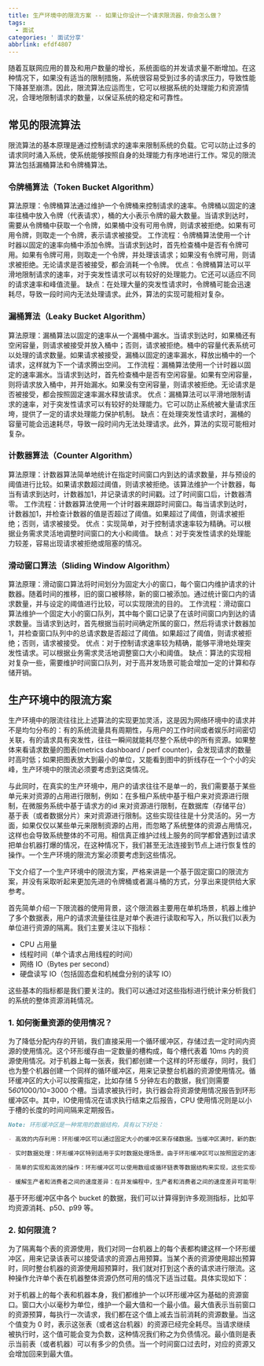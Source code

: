 ```yaml
---
title: 生产环境中的限流方案 -- 如果让你设计一个请求限流器，你会怎么做？
tags:
  - 面试
categories: ' 面试分享'
abbrlink: efdf4807
---
```


随着互联网应用的普及和用户数量的增长，系统面临的并发请求量不断增加。在这种情况下，如果没有适当的限制措施，系统很容易受到过多的请求压力，导致性能下降甚至崩溃。因此，限流算法应运而生，它可以根据系统的处理能力和资源情况，合理地限制请求的数量，以保证系统的稳定和可靠性。

<!-- more -->

## 常见的限流算法
限流算法的基本原理是通过控制请求的速率来限制系统的负载。它可以防止过多的请求同时涌入系统，使系统能够按照自身的处理能力有序地进行工作。常见的限流算法包括漏桶算法和令牌桶算法。

### 令牌桶算法（Token Bucket Algorithm）

算法原理：令牌桶算法通过维护一个令牌桶来控制请求的速率。令牌桶以固定的速率往桶中放入令牌（代表请求），桶的大小表示令牌的最大数量。当请求到达时，需要从令牌桶中获取一个令牌，如果桶中没有可用令牌，则请求被拒绝。如果有可用令牌，则取走一个令牌，表示请求被接受。
工作流程：令牌桶算法使用一个计时器以固定的速率向桶中添加令牌。当请求到达时，首先检查桶中是否有令牌可用。如果有令牌可用，则取走一个令牌，并处理该请求；如果没有令牌可用，则请求被拒绝。无论请求是否被接受，都会消耗一个令牌。
优点：令牌桶算法可以平滑地限制请求的速率，对于突发性请求可以有较好的处理能力。它还可以适应不同的请求速率和峰值流量。
缺点：在处理大量的突发性请求时，令牌桶可能会迅速耗尽，导致一段时间内无法处理请求。此外，算法的实现可能相对复杂。

### 漏桶算法（Leaky Bucket Algorithm）

算法原理：漏桶算法以固定的速率从一个漏桶中漏水。当请求到达时，如果桶还有空闲容量，则请求被接受并放入桶中；否则，请求被拒绝。桶中的容量代表系统可以处理的请求数量。如果请求被接受，漏桶以固定的速率漏水，释放出桶中的一个请求，这样就为下一个请求腾出空间。
工作流程：漏桶算法使用一个计时器以固定的速率漏水。当请求到达时，首先检查桶中是否有空闲容量。如果有空闲容量，则将请求放入桶中，并开始漏水。如果没有空闲容量，则请求被拒绝。无论请求是否被接受，都会按照固定速率漏水释放请求。
优点：漏桶算法可以平滑地限制请求的速率，对于突发性请求可以有较好的处理能力。它可以防止系统被大量请求压垮，提供了一定的请求处理能力保护机制。
缺点：在处理突发性请求时，漏桶的容量可能会迅速耗尽，导致一段时间内无法处理请求。此外，算法的实现可能相对复杂。

### 计数器算法（Counter Algorithm）

算法原理：计数器算法简单地统计在指定时间窗口内到达的请求数量，并与预设的阈值进行比较。如果请求数超过阈值，则请求被拒绝。该算法维护一个计数器，每当有请求到达时，计数器加1，并记录请求的时间戳。过了时间窗口后，计数器清零。
工作流程：计数器算法使用一个计时器来跟踪时间窗口。每当请求到达时，计数器加1，并检查计数器的值是否超过了阈值。如果超过了阈值，则请求被拒绝；否则，请求被接受。
优点：实现简单，对于控制请求速率较为精确。可以根据业务需求灵活地调整时间窗口的大小和阈值。
缺点：对于突发性请求的处理能力较差，容易出现请求被拒绝或阻塞的情况。

### 滑动窗口算法（Sliding Window Algorithm）

算法原理：滑动窗口算法将时间划分为固定大小的窗口，每个窗口内维护请求的计数器。随着时间的推移，旧的窗口被移除，新的窗口被添加。通过统计窗口内的请求数量，并与设定的阈值进行比较，可以实现限流的目的。
工作流程：滑动窗口算法维护一个固定大小的窗口队列，其中每个窗口记录了在该时间窗口内到达的请求数量。当请求到达时，首先根据当前时间确定所属的窗口，然后将请求计数器加1，并检查窗口队列中的总请求数是否超过了阈值。如果超过了阈值，则请求被拒绝；否则，请求被接受。
优点：对于控制请求速率较为精确，能够平滑地处理突发性请求。可以根据业务需求灵活地调整窗口大小和阈值。
缺点：算法的实现相对复杂一些，需要维护时间窗口队列，对于高并发场景可能会增加一定的计算和存储开销。

## 生产环境中的限流方案

生产环境中的限流往往比上述算法的实现更加灵活，这是因为网络环境中的请求并不是均匀分布的：有的系统流量具有周期性，与用户的工作时间或者娱乐时间密切关联，有的请求具有突发性，往往一瞬间就能耗尽整个系统中的所有资源。如果整体来看请求数量的图表(metrics dashboard / perf counter)，会发现请求的数量时高时低；如果把图表放大到最小的单位，又能看到图中的折线存在一个个小的尖峰，生产环境中的限流必须要考虑到这类情况。

与此同时，在真实的生产环境中，用户的请求往往不是单一的，我们需要基于某些单元来对资源的占用进行限制，例如：在多租户系统中基于租户来对资源进行限制，在微服务系统中基于请求方的id 来对资源进行限制，在数据库（存储平台）基于表（或者数据分片）来对资源进行限制。这些实现往往是十分灵活的。另一方面，如果仅仅以某些单元来限制资源的占用，而忽略了系统整体的资源占用情况，这样也会导致系统整体的不可用。相信真正维护过线上服务的同学都曾遇到过请求把单台机器打爆的情况，在这种情况下，我们甚至无法连接到节点上进行恢复性的操作。一个生产环境的限流方案必须要考虑到这些情况。

下文介绍了一个生产环境中的限流方案，严格来讲是一个基于固定窗口的限流方案，并没有采取听起来更加先进的令牌桶或者漏斗桶的方式，分享出来提供给大家参考。

首先简单介绍一下限流器的使用背景，这个限流器主要用在单机场景，机器上维护了多个数据表，用户的请求流量往往是对单个表进行读取和写入，所以我们以表为单位进行资源的隔离。我们主要关注以下指标：

- CPU 占用量
- 线程时间（单个请求占用线程的时间）
- 网络 IO（Bytes per second）
- 硬盘读写 IO（包括固态盘和机械盘分别的读写 IO）

这些基本的指标都是我们要关注的。我们可以通过对这些指标进行统计来分析我们的系统的整体资源消耗情况。

### 1. 如何衡量资源的使用情况？
为了降低分配内存的开销，我们直接采用一个循环缓冲区，存储过去一定时间内资源的使用情况。这个环形缓存由一定数量的槽构成，每个槽代表着 10ms 内的资源使用情况。对于机器上每一张表，我们都创建一个这样的环形缓存，同时，我们也为整个机器创建一个同样的循环缓冲区，用来记录整台机器的资源使用情况。循环缓冲区的大小可以按需指定，比如存储 5 分钟左右的数据，我们则需要  5*60*1000/10=3000 个槽。当请求被执行时，执行器会将资源使用情况报告到环形缓冲区中。其中，IO使用情况在请求执行结束之后报告，CPU 使用情况则是以小于槽的长度的时间间隔来定期报告。

```markdown
Note: 环形缓冲区是一种常用的数据结构，具有以下好处：

- 高效的内存利用：环形缓冲区可以通过固定大小的缓冲区来存储数据。当缓冲区满时，新的数据可以覆盖最旧的数据。这样可以保持缓冲区的大小不变，从而实现高效的内存利用。

- 实时数据处理：环形缓冲区特别适用于实时数据处理场景。由于环形缓冲区可以按照固定的速率接收数据，并且丢弃最旧的数据，因此它可以存储最近的数据，并提供对实时数据的快速访问。

- 简单的实现和高效的操作：环形缓冲区可以使用数组或循环链表等数据结构来实现，这些实现相对简单而且高效。读取和写入数据的操作可以在常数时间内完成，因此环形缓冲区可以快速地处理大量数据。

- 缓解生产者和消费者之间的速度差异：在并发编程中，生产者和消费者之间的速度差异可能导致数据丢失或阻塞。环形缓冲区提供了一个缓冲区，使得生产者和消费者可以以不同的速度进行工作，而不会发生数据丢失或阻塞。
```

基于环形缓冲区中各个 bucket 的数据，我们可以计算得到许多观测指标，比如平均资源消耗、p50、p99 等。

### 2. 如何限流？
为了隔离每个表的资源使用，我们对同一台机器上的每个表都构建这样一个环形缓冲区，用来记录该表可以接受请求的资源占用预算。当某个表的资源使用超出预算时，同时整台机器的资源使用超预算时，我们就对打到这个表的请求进行限流。这种操作允许单个表在机器整体资源仍然可用的情况下适当过载。具体实现如下：

对于机器上的每个表和机器本身，我们都维护一个以环形缓冲区为基础的资源窗口。窗口大小以毫秒为单位，维护一个最大值和一个最小值。最大值表示当前窗口的资源预算，每执行一次请求，我们都在这个值上减去当前消耗的资源数量。当这个值变为 0 时，表示这张表（或者这台机器）的资源已经完全耗尽。当请求继续被执行时，这个值可能会变为负数，这种情况我们称之为负债情况。最小值则是表示当前表（或者机器）可以有多少的负债。当一个时间窗口过去时，对应的资源又会增加回来到最大值。
